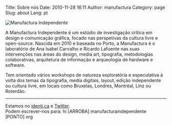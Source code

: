 Title: Sobre nós
Date: 2010-11-28 16:11
Author: manufactura
Category: page
Slug: about
Lang: pt

![Manufactura Independente]({filename}/media/manufacturaindependente_2013.jpg)


A Manufactura Independente é um estúdio de investigação crítica em design e 
comunicação gráfica, focado nas perspetivas da cultura livre e open-source. 
Nascida em 2010 e baseada no Porto, a Manufactura é o laboratório de Ana Isabel 
Carvalho e Ricardo Lafuente nas suas intervenções nas áreas do design, 
media art, tipografia, metodologias colaborativas, arquitetura de informação 
e arqueologia de hardware e software. 

Tem orientado vários workshops de natureza exploratória e especulativa à volta 
dos temas da tipografia, media digitais, layout, edição independente ou cultura 
livre, em locais como Bruxelas, Londres, Montréal, Linz ou Roterdão.


* * * * *

Estamos no [identi.ca](http://identi.ca/manufacturaind/) e
[Twitter](http://twitter.com/ManufacturaInd/).  
Podem escrever-nos para: hi [ARROBA] manufacturaindependente [PONTO]
org
